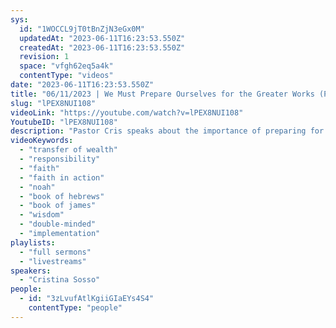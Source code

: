 ```yaml
---
sys:
  id: "1WOCCL9jT0tBnZjN3eGx0M"
  updatedAt: "2023-06-11T16:23:53.550Z"
  createdAt: "2023-06-11T16:23:53.550Z"
  revision: 1
  space: "vfgh62eq5a4k"
  contentType: "videos"
date: "2023-06-11T16:23:53.550Z"
title: "06/11/2023 | We Must Prepare Ourselves for the Greater Works (Pastor Cristina Sosso)"
slug: "lPEX8NUI108"
videoLink: "https://youtube.com/watch?v=lPEX8NUI108"
YoutubeID: "lPEX8NUI108"
description: "Pastor Cris speaks about the importance of preparing for the calling God has for us. For many of us, God has said that we are a part of the coming transfer of wealth, influence, and affluence. So if you truly believe that you are a part of it you will prepare accordingly. You will be preparing to managing wealth, manage people, and act with integrity concerning the areas God has given you. However this means that you need to be responsible with what you have now. Those things that you have, you need to make them more beautiful, more prosperous, and more efficient. Additionally do not chase after other people's callings or try to get involved in many things instead focus on the arena that God has placed you in. All of these things are essential for the transfer of wealth, influence, and affluence. It's time for Christians to mature and replicate after themselves. This sermon was delivered by Pastor Cristina Sosso at Freedom Fellowship Church International on June 11, 2023."
videoKeywords:
  - "transfer of wealth"
  - "responsibility"
  - "faith"
  - "faith in action"
  - "noah"
  - "book of hebrews"
  - "book of james"
  - "wisdom"
  - "double-minded"
  - "implementation"
playlists:
  - "full sermons"
  - "livestreams"
speakers:
  - "Cristina Sosso"
people:
  - id: "3zLvufAtlKgiiGIaEYs4S4"
    contentType: "people"
---
```


